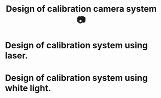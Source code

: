 <h1 align="center" id="title">Design of calibration camera system 📷 </h1>

# Design of calibration system using laser. 

# Design of calibration system using white light. 
